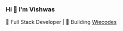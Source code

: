 ### Hi 👋 I’m Vishwas

🎯 Full Stack Developer | 🚀 Building [Wiecodes](https://github.com/wiebuuu/wiecodes-web)

